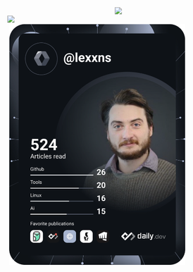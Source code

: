 <div id="header" align="center">
  <img src="https://media.giphy.com/media/jdPMeyv9rn0hZHh8n9/giphy.gif" width="100"/>
</div>
<div id="badges">
  <a href="https://linkedin.com/in/jordan-aspinall">
    <img src="https://img.shields.io/badge/LinkedIn-blue?logo=linkedin&logoColor=white&style=for-the-badge"/>
  </a>
</div>
<img src="https://komarev.com/ghpvc/?username=lexxns&style=flat-square&color=blue" alt=""/>

<img src="https://github.com/lexxns/lexxns/blob/main/devcard.svg" width="400" alt="Jordan Aspinall's Dev Card"/>
